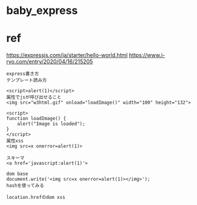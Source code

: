 # baby_express

# ref
https://expressjs.com/ja/starter/hello-world.html
https://www.i-ryo.com/entry/2020/04/16/215205


```
express書き方
テンプレート読み方

<script>alert(1)</script>
属性でjsが呼び出せること
<img src="w3html.gif" onload="loadImage()" width="100" height="132">

<script>
function loadImage() {
    alert("Image is loaded");
}
</script>
属性xss
<img src=x onerror=alert(1)>

スキーマ
<a href='javascript:alert(1)'>

dom base
document.write('<img src=x onerror=alert(1)></img>');
hashを使ってみる

location.hrefのdom xss